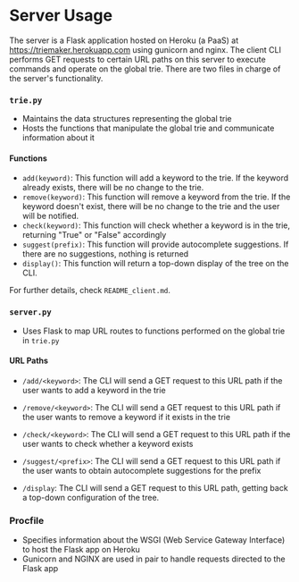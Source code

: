 # Server Usage

The server is a Flask application hosted on Heroku (a PaaS) at https://triemaker.herokuapp.com using gunicorn and nginx. The client CLI performs GET requests to certain URL paths on this server to execute commands and operate on the global trie. There are two files in charge of the server's functionality.

### `trie.py`
- Maintains the data structures representing the global trie
- Hosts the functions that manipulate the global trie and communicate information about it

#### Functions
- `add(keyword)`: This function will add a keyword to the trie. If the keyword already exists, there will be no change to the trie.
- `remove(keyword)`: This function will remove a keyword from the trie. If the keyword doesn't exist, there will be no change to the trie and the user will be notified.
- `check(keyword)`: This function will check whether a keyword is in the trie, returning "True" or "False" accordingly
- `suggest(prefix)`: This function will provide autocomplete suggestions. If there are no suggestions, nothing is returned
- `display()`: This function will return a top-down display of the tree on the CLI.  

For further details, check `README_client.md`.

### `server.py`
- Uses Flask to map URL routes to functions performed on the global trie in `trie.py`

#### URL Paths
- `/add/<keyword>`: The CLI will send a GET request to this URL path if the user wants to add a keyword in the trie

- `/remove/<keyword>`: The CLI will send a GET request to this URL path if the user wants to remove a keyword if it exists in the trie

- `/check/<keyword>`: The CLI will send a GET request to this URL path if the user wants to check whether a keyword exists

- `/suggest/<prefix>`: The CLI will send a GET request to this URL path if the user wants to obtain autocomplete suggestions for the prefix

- `/display`: The CLI will send a GET request to this URL path, getting back a top-down configuration of the tree.

### Procfile
- Specifies information about the WSGI (Web Service Gateway Interface) to host the Flask app on Heroku
- Gunicorn and NGINX are used in pair to handle requests directed to the Flask app

